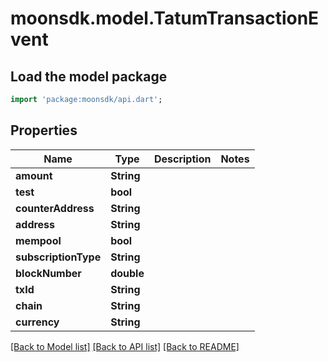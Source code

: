 # moonsdk.model.TatumTransactionEvent

## Load the model package
```dart
import 'package:moonsdk/api.dart';
```

## Properties
Name | Type | Description | Notes
------------ | ------------- | ------------- | -------------
**amount** | **String** |  | 
**test** | **bool** |  | 
**counterAddress** | **String** |  | 
**address** | **String** |  | 
**mempool** | **bool** |  | 
**subscriptionType** | **String** |  | 
**blockNumber** | **double** |  | 
**txId** | **String** |  | 
**chain** | **String** |  | 
**currency** | **String** |  | 

[[Back to Model list]](../README.md#documentation-for-models) [[Back to API list]](../README.md#documentation-for-api-endpoints) [[Back to README]](../README.md)


